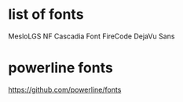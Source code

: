 # list of fonts
MesloLGS NF
Cascadia Font
FireCode
DejaVu Sans


# powerline fonts
https://github.com/powerline/fonts
